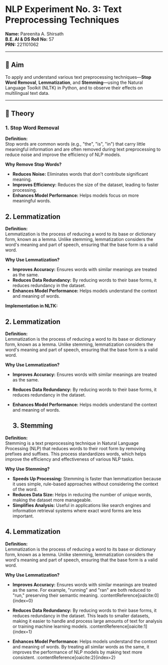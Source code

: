 # NLP Experiment No. 3: Text Preprocessing Techniques

**Name:** Pareenita A. Shirsath  
**B.E. AI & DS Roll No:** 57  
**PRN:** 221101062

---

## 🎯 Aim

To apply and understand various text preprocessing techniques—**Stop Word Removal**, **Lemmatization**, and **Stemming**—using the Natural Language Toolkit (NLTK) in Python, and to observe their effects on multilingual text data.

---

## 📘 Theory

### 1. Stop Word Removal

**Definition:**  
Stop words are common words (e.g., "the", "is", "in") that carry little meaningful information and are often removed during text preprocessing to reduce noise and improve the efficiency of NLP models.

**Why Remove Stop Words?**

- **Reduces Noise:** Eliminates words that don't contribute significant meaning.
- **Improves Efficiency:** Reduces the size of the dataset, leading to faster processing.
- **Enhances Model Performance:** Helps models focus on more meaningful words.

## 2. Lemmatization

**Definition:**  
Lemmatization is the process of reducing a word to its base or dictionary form, known as a lemma. Unlike stemming, lemmatization considers the word's meaning and part of speech, ensuring that the base form is a valid word.

**Why Use Lemmatization?**

- **Improves Accuracy:** Ensures words with similar meanings are treated as the same.
- **Reduces Data Redundancy:** By reducing words to their base forms, it reduces redundancy in the dataset.
- **Enhances Model Performance:** Helps models understand the context and meaning of words.

**Implementation in NLTK:**

## 2. Lemmatization

**Definition:**  
Lemmatization is the process of reducing a word to its base or dictionary form, known as a lemma. Unlike stemming, lemmatization considers the word's meaning and part of speech, ensuring that the base form is a valid word.

**Why Use Lemmatization?**

- **Improves Accuracy:** Ensures words with similar meanings are treated as the same.
- **Reduces Data Redundancy:** By reducing words to their base forms, it reduces redundancy in the dataset.
- **Enhances Model Performance:** Helps models understand the context and meaning of words.

  ## 3. Stemming

**Definition:**  
Stemming is a text preprocessing technique in Natural Language Processing (NLP) that reduces words to their root form by removing prefixes and suffixes. This process standardizes words, which helps improve the efficiency and effectiveness of various NLP tasks.

**Why Use Stemming?**

- **Speeds Up Processing:** Stemming is faster than lemmatization because it uses simple, rule-based approaches without considering the context of the word.
- **Reduces Data Size:** Helps in reducing the number of unique words, making the dataset more manageable.
- **Simplifies Analysis:** Useful in applications like search engines and information retrieval systems where exact word forms are less important.

## 4. Lemmatization

**Definition:**  
Lemmatization is the process of reducing a word to its base or dictionary form, known as a lemma. Unlike stemming, lemmatization considers the word's meaning and part of speech, ensuring that the base form is a valid word.

**Why Use Lemmatization?**

- **Improves Accuracy:** Ensures words with similar meanings are treated as the same. For example, "running" and "ran" are both reduced to "run," preserving their semantic meaning. :contentReference[oaicite:0]{index=0}

- **Reduces Data Redundancy:** By reducing words to their base forms, it reduces redundancy in the dataset. This leads to smaller datasets, making it easier to handle and process large amounts of text for analysis or training machine learning models. :contentReference[oaicite:1]{index=1}

- **Enhances Model Performance:** Helps models understand the context and meaning of words. By treating all similar words as the same, it improves the performance of NLP models by making text more consistent. :contentReference[oaicite:2]{index=2}

